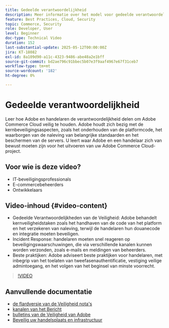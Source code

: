 ```yaml
---
title: Gedeelde verantwoordelijkheid
description: Meer informatie over het model voor gedeelde verantwoordelijkheid van Adobe Commerce voor beveiliging en bewerkingen. Belangrijke rollen voor Adobe en handelaren ontdekken.
feature: Best Practices, Cloud, Security
topic: Commerce, Security
role: Developer, User
level: Beginner
doc-type: Technical Video
duration: 152
last-substantial-update: 2025-05-12T00:00:00Z
jira: KT-18082
exl-id: 8a109d90-a11c-4323-9486-abe48a2e1bff
source-git-commit: bd2ae796c91bbec5b07e3f9aaf4967e67f31ceb7
workflow-type: tm+mt
source-wordcount: '182'
ht-degree: 0%

---
```


# Gedeelde verantwoordelijkheid

Leer hoe Adobe en handelaren de verantwoordelijkheid delen om Adobe Commerce Cloud veilig te houden. Adobe houdt zich bezig met de kernbeveiligingsaspecten, zoals het onderhouden van de platformcode, het waarborgen van de naleving van belangrijke standaarden en het beschermen van de servers. U leert waar Adobe en een handelaar zich van bewust moeten zijn voor het uitvoeren van uw Adobe Commerce Cloud-project.

## Voor wie is deze video?

* IT-beveiligingsprofessionals
* E-commercebeheerders
* Ontwikkelaars

## Video-inhoud {#video-content}

* Gedeelde Verantwoordelijkheden van de Veiligheid: Adobe behandelt kernveiligheidstaken zoals het handhaven van de code van het platform en het verzekeren van naleving, terwijl de handelaren hun douanecode en integratie moeten beveiligen.
* Incident Response: handelaren moeten snel reageren op beveiligingswaarschuwingen, die via verschillende kanalen kunnen worden verzonden, zoals e-mails en meldingen van beheerders.
* Beste praktijken: Adobe adviseert beste praktijken voor handelaren, met inbegrip van het toelaten van tweefasenauthentificatie, vestiging veilige admintoegang, en het volgen van het beginsel van minste voorrecht.

>[!VIDEO](https://video.tv.adobe.com/v/3458392/?learn=on&enablevpops)

## Aanvullende documentatie

* [ de flardversie van de Veiligheid nota&#39;s ](https://experienceleague.adobe.com/nl/docs/commerce-operations/release/notes/security-patches/overview)
* [ kanalen van het Bericht ](https://business.adobe.com/blog/introducing-enhanced-security-patch-deployment-and-communications-in-adobe-commerce#proactive-communication--keeping-customers-informed)
* [ bulletins van de Veiligheid van Adobe ](https://helpx.adobe.com/search.html?q=security%2520updates%2520commerce&amp;context=https%253A%252F%252Fhelpx.adobe.com%252Fsupport.html)
* [ Beveilig uw handelsplaats en infrastructuur ](https://experienceleague.adobe.com/nl/docs/commerce-operations/implementation-playbook/best-practices/launch/security-best-practices)
